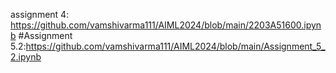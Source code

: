 assignment 4: https://github.com/vamshivarma111/AIML2024/blob/main/2203A51600.ipynb
#Assignment 5.2:https://github.com/vamshivarma111/AIML2024/blob/main/Assignment_5_2.ipynb
